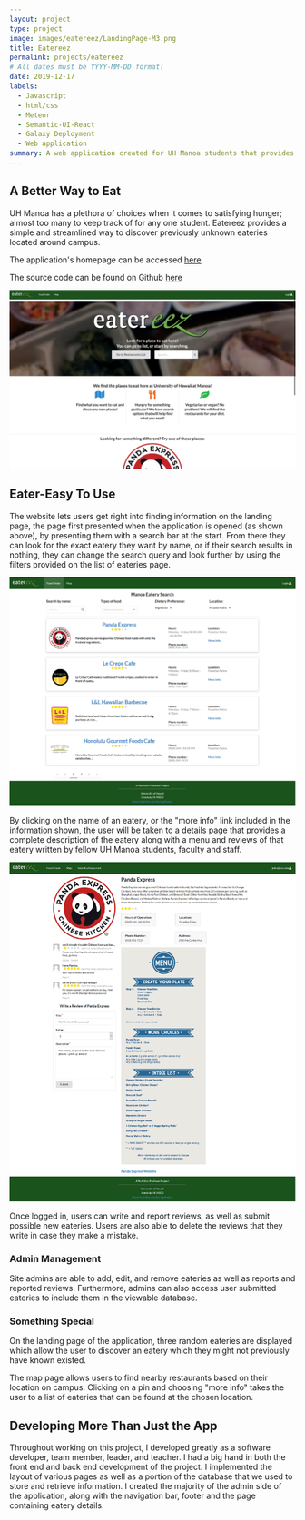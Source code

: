 ```yaml
---
layout: project
type: project
image: images/eatereez/LandingPage-M3.png
title: Eatereez
permalink: projects/eatereez
# All dates must be YYYY-MM-DD format!
date: 2019-12-17
labels:
  - Javascript
  - html/css
  - Meteor
  - Semantic-UI-React
  - Galaxy Deployment
  - Web application
summary: A web application created for UH Manoa students that provides information about where to get food on campus.
---
```


## A Better Way to Eat

UH Manoa has a plethora of choices when it comes to satisfying hunger; almost too many to keep track of for any one
 student. Eatereez provides a simple and streamlined way to discover previously unknown eateries located around campus. 
 
 The application's homepage can be accessed [here](https://nutrition-positions.github.io/)
 
 The source code can be found on Github [here](https://github.com/nutrition-positions/eatereez)
 
 <img class="ui rounded image" src="../images/eatereez/Final-landing.png">
 
## Eater-Easy To Use
 
 The website lets users get right into finding information on the landing page, the page first presented when the
  application is opened (as shown above), by
  presenting them with a search bar
  at the start. From there they can look for the exact eatery they want by name, or if their search results in
   nothing, they can change the search query and look further by using the filters provided on the list of
    eateries page.
    
<img class="ui huge right floated rounded image" src="../images/eatereez/Final-food-finder.png">  

  By clicking on the name of an eatery, or the "more info" link included in the information shown, the user will be
   taken to a details page that provides a complete description of the eatery along with a menu and reviews of that
    eatery written by fellow UH Manoa students, faculty and staff.
    
<img class="ui huge left rounded image" src="../images/eatereez/Final-restaurant-details.png">  

Once logged in, users can write and report reviews, as well as submit possible new eateries. Users
 are also able to delete the reviews that they write in case they make a mistake.
 
### Admin Management
 
Site admins are able to add, edit, and remove eateries as well as reports and reported reviews. Furthermore, admins can
 also
 access user submitted eateries to include them in the viewable database.
 
### Something Special

On the landing page of the application, three random eateries are displayed which allow the user to
 discover an
 eatery which they might not previously have known existed.
 
 The map page allows users to find nearby restaurants based on their location on campus. Clicking on a pin and
  choosing "more info" takes the user to a list of eateries that can be found at the chosen location.

## Developing More Than Just the App

Throughout working on this project, I developed greatly as a software developer, team member, leader, and teacher. I
 had a big hand in both the front end and back end development of the project. I implemented the layout of various
  pages as well as a portion of the database that we used to store and retrieve information. I created the majority of
   the admin side of the application, along with the navigation bar, footer and the page containing eatery details.
 
